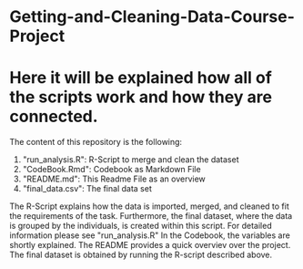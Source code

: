 # Getting-and-Cleaning-Data-Course-Project
# Here it will be explained how all of the scripts work and how they are connected.

The content of this repository is the following:
  1. "run_analysis.R": R-Script to merge and clean the dataset
  2. "CodeBook.Rmd": Codebook as Markdown File
  3. "README.md": This Readme File as an overview
  4. "final_data.csv": The final data set

The R-Script explains how the data is imported, merged, and cleaned to fit the requirements of the task. Furthermore, the final dataset, where the data is grouped by the individuals, is created within this script. For detailed information please see "run_analysis.R"
In the Codebook, the variables are shortly explained.
The README provides a quick overviev over the project.
The final dataset is obtained by running the R-script described above.
